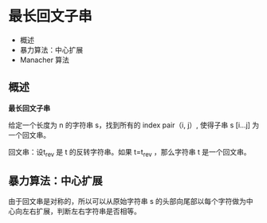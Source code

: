 # 最长回文子串

- 概述
- 暴力算法：中心扩展
- Manacher 算法

## 概述

**最长回文子串**

给定一个长度为 n 的字符串 s，找到所有的 index pair（i, j）, 使得子串 s \[i...j] 为一个回文串。

回文串：设t<sub>rev</sub> 是 t 的反转字符串。如果 t=t<sub>rev</sub> ，那么字符串 t 是一个回文串。

## 暴力算法：中心扩展

由于回文串是对称的，所以可以从原始字符串 s 的头部向尾部以每个字符做为中心向左右扩展，判断左右字符串是否相等。

